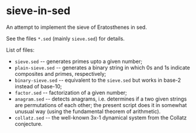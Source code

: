 # sieve-in-sed
An attempt to implement the sieve of Eratosthenes in sed.

See the files `*.sed` (mainly `sieve.sed`) for details.

List of files:
- `sieve.sed` -- generates primes upto a given number;
- `plain-sieve.sed` -- generates a binary string in which 0s and 1s indicate
  composites and primes, respectively;
- `binary-sieve.sed` -- equivalent to the `sieve.sed` but works in base-2
  instead of base-10;
- `factor.sed` -- factorization of a given number;
- `anagram.sed` -- detects anagrams, i.e. determines if a two given strings
  are permutations of each other; the present script does it in somewhat unusual
  way (using the fundamental theorem of arithmetic).
- `collatz.sed` -- the well-known 3x-1 dynamical system from the Collatz conjecture.